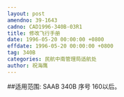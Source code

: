 ```yaml
---
layout: post
amendno: 39-1643
cadno: CAD1996-340B-03R1
title: 修改飞行手册
date: 1996-05-20 00:00:00 +0800
effdate: 1996-05-20 00:00:00 +0800
tag: 340B
categories: 民航中南管理局适航处
author: 祝海鹰
---
```


##适用范围:
SAAB 340B 序号 160以后。

